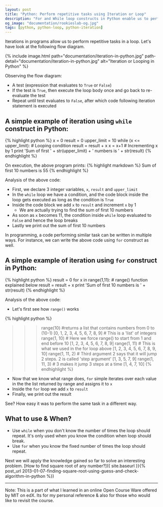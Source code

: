 ```yaml
---
layout: post
title: "Python: Perform repetitive tasks using Iteration or Loop"
description: "For and While loop constructs in Python enable us to perform repetitive tasks or help us iterate over a string or a list or any iterable object"
og_image: "documentation/rookieslab-og.jpg"
tags: [python, python-loop, python-iteration]
---
```


Iterations in programs allow us to perform repetitive tasks in a loop. Let's have look at the following flow diagram.

{% include image.html path="documentation/iteration-in-python.jpg" path-detail="documentation/iteration-in-python.jpg" alt="Iteration or Looping in Python" %}

Observing the flow diagram:

 - A test (expression that evaluates to `True` or `False`)
 - If the test is `True`, then execute the loop body once and go back to re-evaluate the test
 - Repeat until test evaluates to `False`, after which code following iteration statement is executed

## A simple example of iteration using `while` construct in Python:

{% highlight python %}
x = 0
result = 0
upper_limit = 10
while (x <= upper_limit): # Looping condition
    result = result + x
    x = x+1 # Incrementing x by 1
print 'Sum of first ' + str(upper_limit) + ' numbers is ' + str(result)
{% endhighlight %}

On execution, the above program prints:
{% highlight markdown %}
Sum of first 10 numbers is 55
{% endhighlight %}

Analysis of the above code:

 - First, we declare 3 integer variables, `x`, `result` and `upper_limit`
 - In the `while` loop we have a condition, and the code block inside the loop gets executed as long as the condition is `True`
 - Inside the code block we add `x` to `result` and increment `x` by 1
   - We are actually trying to find the sum of first 10 numbers
 - As soon as `x` becomes 11, the condition inside `while` loop evaluated to `False` and hence the loop breaks
 - Lastly we print out the sum of first 10 numbers


In programming, a code performing similar task can be written in multiple ways.
For instance, we can write the above code using `for` construct as well.

## A simple example of iteration using `for` construct in Python:

{% highlight python %}
result = 0
for x in range(1,11): # range() function explained below
    result = result + x
print 'Sum of first 10 numbers is ' + str(result)
{% endhighlight %}

Analysis of the above code:

 - Let's first see how `range()` works

{% highlight python %}
>>> range(10) #returns a list that contains numbers from 0 to (10-1)
[0, 1, 2, 3, 4, 5, 6, 7, 8, 9]  # This is a 'list' of integers
>>> range(1, 10) # Here we force range() to start from 1 and end before 10
[1, 2, 3, 4, 5, 6, 7, 8, 9]
>>> range(1, 11) # This is what we used in the for loop above
[1, 2, 3, 4, 5, 6, 7, 8, 9, 10]
>>> range(1, 11, 2) # Third argument 2 says that it will jump 2 steps. 2 is called 'step argument'
[1, 3, 5, 7, 9]
>>> range(1, 11, 3) # 3 makes it jump 3 steps at a time
[1, 4, 7, 10]
{% endhighlight %}

 - Now that we know what range does, `for` simple iterates over each value in the the list returned by range and assigns it to `x`
 - Inside the `for` loop we add `x` to `result`
 - Finally, we print out the result

See? How easy it was to perform the same task in a different way.

## What to use & When?

 - Use `while` when you don't know the number of times the loop should repeat. It's only used when you know the condition when loop should break.
 - Use `for` when you know the fixed number of times the loop should repeat.


Next we will apply the knowledge gained so far to solve an interesting problem. [How to find square root of any number?]({ site.baseurl }}{% post_url 2013-01-07-finding-square-root-using-guess-and-check-algorithm-in-python %})

---

Note:
This is a part of what I learned in an online Open Course Ware offered by MIT on edX.
Its for my personal reference & also for those who would like to revisit the course.

